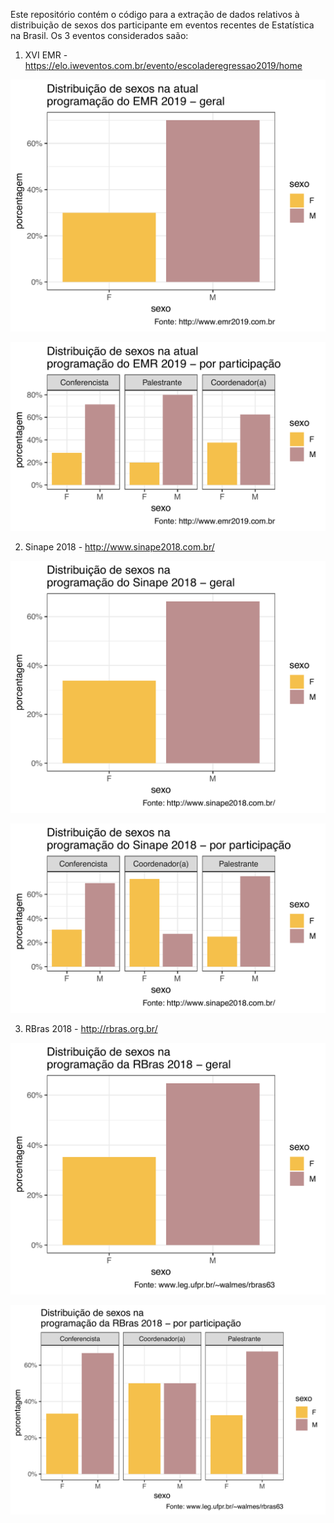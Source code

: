 
Este repositório contém o código para a extração de
dados relativos à distribuição de sexos dos participante em eventos
recentes de Estatística na Brasil. Os 3 eventos considerados saão: 

1. XVI EMR - https://elo.iweventos.com.br/evento/escoladeregressao2019/home

![EMR Geral](img/emr_2019_1.png)

![EMR Participacao](img/emr_2019_part_1.png)

2. Sinape 2018 -  http://www.sinape2018.com.br/

![Sinape Geral](img/sinape_2018_1.png)

![Sinape Participacao](img/sinape_2018_part_1.png)

3. RBras 2018 - http://rbras.org.br/

![RBras Geral](img/rbras_2018_1.png)

![RBras Participacao](img/rbras_2018_part_1.png)